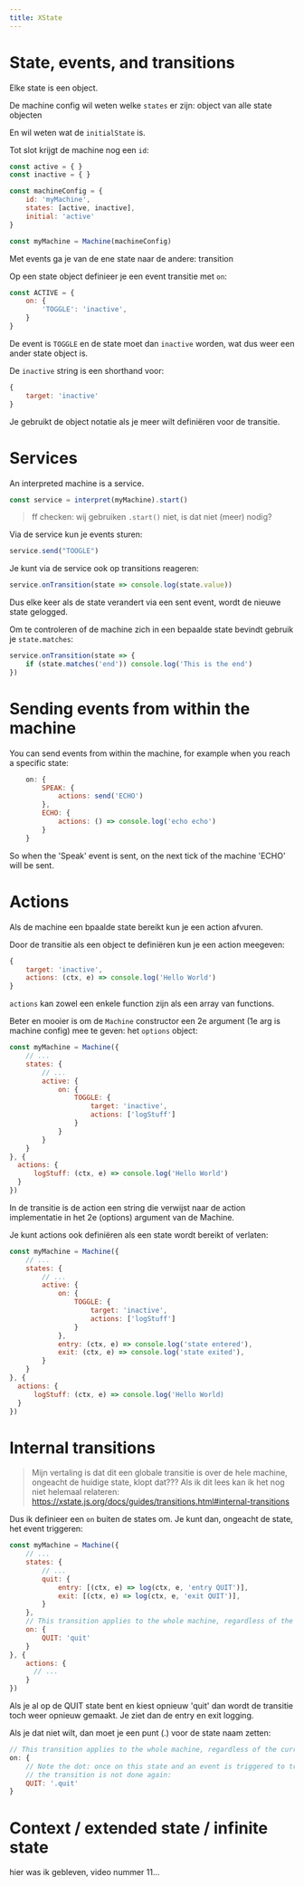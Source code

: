 ```yaml
---
title: XState
---
```


# State, events, and transitions

Elke state is een object.

De machine config wil weten welke `states` er zijn: object van alle state objecten

En wil weten wat de `initialState` is.

Tot slot krijgt de machine nog een `id`:

```js
const active = { }
const inactive = { }

const machineConfig = {
    id: 'myMachine',
    states: [active, inactive],
    initial: 'active'
}

const myMachine = Machine(machineConfig)
```

Met events ga je van de ene state naar de andere: transition

Op een state object definieer je een event transitie met `on`:

```js
const ACTIVE = {
    on: {
        'TOGGLE': 'inactive',
    }
}
```

De event is `TOGGLE` en de state moet dan `inactive` worden, wat dus weer een ander state object is.

De `inactive` string is een shorthand voor:

```js
{
    target: 'inactive'
}
```

Je gebruikt de object notatie als je meer wilt definiëren voor de transitie.

# Services

An interpreted machine is a service.

```js
const service = interpret(myMachine).start()
```

> ff checken: wij gebruiken `.start()` niet, is dat niet (meer) nodig?

Via de service kun je events sturen:

```js
service.send("TOOGLE")
```

Je kunt via de service ook op transitions reageren:

```js
service.onTransition(state => console.log(state.value))
```

Dus elke keer als de state verandert via een sent event, wordt de nieuwe state gelogged.

Om te controleren of de machine zich in een bepaalde state bevindt gebruik je `state.matches`:

```js
service.onTransition(state => {
    if (state.matches('end')) console.log('This is the end')
})
```

# Sending events from within the machine

You can send events from within the machine, for example when you reach a specific state:

```js
    on: {
        SPEAK: {
            actions: send('ECHO')
        },
        ECHO: {
            actions: () => console.log('echo echo')
        }
    }
```

So when the 'Speak' event is sent, on the next tick of the machine 'ECHO' will be sent.


# Actions

Als de machine een bpaalde state bereikt kun je een action afvuren.

Door de transitie als een object te definiëren kun je een action meegeven:

```js
{
    target: 'inactive',
    actions: (ctx, e) => console.log('Hello World')
}
```

`actions` kan zowel een enkele function zijn als een array van functions.

Beter en mooier is om de `Machine` constructor een 2e argument (1e arg is machine config) mee te geven: het `options` object:

```js
const myMachine = Machine({
    // ...
    states: {
        // ...
        active: {
            on: {
                TOGGLE: {
                    target: 'inactive',
                    actions: ['logStuff']
                }
            }
        }
    }
}, {
  actions: {
      logStuff: (ctx, e) => console.log('Hello World')
  }
})
```

In de transitie is de action een string die verwijst naar de action implementatie in het 2e (options) argument van de Machine.

Je kunt actions ook definiëren als een state wordt bereikt of verlaten:

```js
const myMachine = Machine({
    // ...
    states: {
        // ...
        active: {
            on: {
                TOGGLE: {
                    target: 'inactive',
                    actions: ['logStuff']
                }
            },
            entry: (ctx, e) => console.log('state entered'),
            exit: (ctx, e) => console.log('state exited'),
        }
    }
}, {
  actions: {
      logStuff: (ctx, e) => console.log('Hello World)
  }
})
```

# Internal transitions

> Mijn vertaling is dat dit een globale transitie is over de hele machine, ongeacht de huidige state, klopt dat??? 
> Als ik dit lees kan ik het nog niet helemaal relateren: https://xstate.js.org/docs/guides/transitions.html#internal-transitions

Dus ik definieer een `on` buiten de states om. Je kunt dan, ongeacht de state, het event triggeren:

```js
const myMachine = Machine({
    // ...
    states: {
        // ...
        quit: {
            entry: [(ctx, e) => log(ctx, e, 'entry QUIT')],
            exit: [(ctx, e) => log(ctx, e, 'exit QUIT')],
        }
    },
    // This transition applies to the whole machine, regardless of the current state.
    on: {
        QUIT: 'quit'
    }
}, {
    actions: {
      // ...
    }
})
```

Als je al op de QUIT state bent en kiest opnieuw 'quit' dan wordt de transitie toch weer opnieuw gemaakt. Je ziet dan de entry en exit logging.

Als je dat niet wilt, dan moet je een punt (.) voor de state naam zetten:

```js
// This transition applies to the whole machine, regardless of the current state.
on: {
    // Note the dot: once on this state and an event is triggered to transition to quit again, 
    // the transition is not done again:
    QUIT: '.quit'
}
```

# Context / extended state / infinite state

hier was ik gebleven, video nummer 11...










